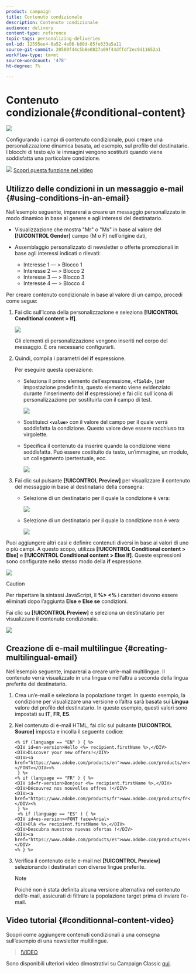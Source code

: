 ```yaml
---
product: campaign
title: Contenuto condizionale
description: Contenuto condizionale
audience: delivery
content-type: reference
topic-tags: personalizing-deliveries
exl-id: 12595ee4-6a52-4e06-b80d-85fe633a5a11
source-git-commit: 20509f44c5b8e0827a09f44dffdf2ec9d11652a1
workflow-type: tm+mt
source-wordcount: '478'
ht-degree: 7%

---
```


# Contenuto condizionale{#conditional-content}

![](../../assets/common.svg)

Configurando i campi di contenuto condizionale, puoi creare una personalizzazione dinamica basata, ad esempio, sul profilo del destinatario. I blocchi di testo e/o le immagini vengono sostituiti quando viene soddisfatta una particolare condizione.

![](assets/do-not-localize/how-to-video.png) [Scopri questa funzione nel video](#conditionnal-content-video)


## Utilizzo delle condizioni in un messaggio e-mail {#using-conditions-in-an-email}

Nell’esempio seguente, imparerai a creare un messaggio personalizzato in modo dinamico in base al genere e agli interessi del destinatario.

* Visualizzazione che mostra &quot;Mr&quot; o &quot;Ms&quot; in base al valore del **[!UICONTROL Gender]** campo (M o F) nell’origine dati,
* Assemblaggio personalizzato di newsletter o offerte promozionali in base agli interessi indicati o rilevati:

   * Interesse 1 — > Blocco 1
   * Interesse 2 — > Blocco 2
   * Interesse 3 — > Blocco 3
   * Interesse 4 — > Blocco 4

Per creare contenuto condizionale in base al valore di un campo, procedi come segue:

1. Fai clic sull’icona della personalizzazione e seleziona **[!UICONTROL Conditional content > If]**.

   ![](assets/s_ncs_user_conditional_content02.png)

   Gli elementi di personalizzazione vengono inseriti nel corpo del messaggio. È ora necessario configurarli.

1. Quindi, compila i parametri del **if** espressione.

   Per eseguire questa operazione:

   * Seleziona il primo elemento dell’espressione, **`<field>`**, (per impostazione predefinita, questo elemento viene evidenziato durante l&#39;inserimento del **if** espressione) e fai clic sull&#39;icona di personalizzazione per sostituirla con il campo di test.

      ![](assets/s_ncs_user_conditional_content03.png)

   * Sostituisci **`<value>`** con il valore del campo per il quale verrà soddisfatta la condizione. Questo valore deve essere racchiuso tra virgolette.
   * Specifica il contenuto da inserire quando la condizione viene soddisfatta. Può essere costituito da testo, un’immagine, un modulo, un collegamento ipertestuale, ecc.

      ![](assets/s_ncs_user_conditional_content04.png)

1. Fai clic sul pulsante **[!UICONTROL Preview]** per visualizzare il contenuto del messaggio in base al destinatario della consegna:

   * Selezione di un destinatario per il quale la condizione è vera:

      ![](assets/s_ncs_user_conditional_content05.png)

   * Selezione di un destinatario per il quale la condizione non è vera:

      ![](assets/s_ncs_user_conditional_content06.png)

Puoi aggiungere altri casi e definire contenuti diversi in base ai valori di uno o più campi. A questo scopo, utilizza **[!UICONTROL Conditional content > Else]** e **[!UICONTROL Conditional content > Else if]**. Queste espressioni sono configurate nello stesso modo della **if** espressione.

![](assets/s_ncs_user_conditional_content07.png)

>[!CAUTION]
>
>Per rispettare la sintassi JavaScript, il **%> &lt;%** i caratteri devono essere eliminati dopo l’aggiunta **Else** e **Else se** condizioni.

Fai clic su **[!UICONTROL Preview]** e seleziona un destinatario per visualizzare il contenuto condizionale.

![](assets/s_ncs_user_conditional_content08.png)

## Creazione di e-mail multilingue {#creating-multilingual-email}

Nell’esempio seguente, imparerai a creare un’e-mail multilingue. Il contenuto verrà visualizzato in una lingua o nell’altra a seconda della lingua preferita del destinatario.

1. Crea un’e-mail e seleziona la popolazione target. In questo esempio, la condizione per visualizzare una versione o l’altra sarà basata sui **Lingua** valore del profilo del destinatario. In questo esempio, questi valori sono impostati su **IT**, **FR**, **ES**.
1. Nel contenuto di e-mail HTML, fai clic sul pulsante **[!UICONTROL Source]** imposta e incolla il seguente codice:

   ```
   <% if (language == "EN" ) { %>
   <DIV id=en-version>Hello <%= recipient.firstName %>,</DIV>
   <DIV>Discover your new offers!</DIV>
   <DIV><a href="https://www.adobe.com/products/en">www.adobe.com/products/en</A></FONT></DIV><%
    } %>
   <% if (language == "FR" ) { %>
   <DIV id=fr-version>Bonjour <%= recipient.firstName %>,</DIV>
   <DIV>Découvrez nos nouvelles offres !</DIV>
   <DIV><a href="https://www.adobe.com/products/fr">www.adobe.com/products/fr</A></DIV><%
    } %>
    <% if (language == "ES" ) { %>
   <DIV id=es-version><FONT face=Arial>
   <DIV>Olà <%= recipient.firstName %>,</DIV>
   <DIV>Descubra nuestros nuevas ofertas !</DIV>
   <DIV><a href="https://www.adobe.com/products/es">www.adobe.com/products/es</A></DIV>
   <% } %>
   ```

1. Verifica il contenuto delle e-mail nel **[!UICONTROL Preview]** selezionando i destinatari con diverse lingue preferite.

   >[!NOTE]
   >
   >Poiché non è stata definita alcuna versione alternativa nel contenuto dell’e-mail, assicurati di filtrare la popolazione target prima di inviare l’e-mail.

## Video tutorial {#conditionnal-content-video}

Scopri come aggiungere contenuti condizionali a una consegna sull’esempio di una newsletter multilingue.

>[!VIDEO](https://video.tv.adobe.com/v/24926?quality=12)

Sono disponibili ulteriori video dimostrativi su Campaign Classic [qui](https://experienceleague.adobe.com/docs/campaign-classic-learn/tutorials/overview.html?lang=it).
